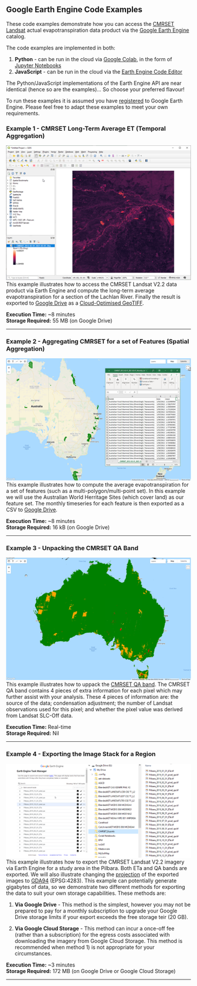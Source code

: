 
## Google Earth Engine Code Examples

These code examples demonstrate how you can access the <a href="https://developers.google.com/earth-engine/datasets/catalog/TERN_AET_CMRSET_LANDSAT_V2_2" target="_blank">CMRSET Landsat</a> actual evapotranspiration data product via the <a href="https://earthengine.google.com/" target="_blank">Google Earth Engine</a> catalog.

The code examples are implemented in both:
1. **Python** - can be run in the cloud via <a href="https://colab.research.google.com/?utm_source=scs-index" target="_blank">Google Colab</a>, in the form of <a href="https://jupyter.org/" target="_blank">Jupyter Notebooks</a>
2. **JavaScript** - can be run in the cloud via the <a href="https://developers.google.com/earth-engine/guides/playground" target="_blank">Earth Engine Code Editor</a>

The Python/JavaScript implementations of the Earth Engine API are near identical (hence so are the examples)...  So choose your preferred flavour!

To run these examples it is assumed you have <a href="https://signup.earthengine.google.com/#!/" target="_blank">registered</a> to Google Earth Engine. Please feel free to adapt these examples to meet your own requirements.

### Example 1 - CMRSET Long-Term Average ET (Temporal Aggregation)

![alt text](./GEE-Example1.png "Example 1 - CMRSET Long-Term Average ET (Temporal Aggregation)")
This example illustrates how to access the CMRSET Landsat V2.2 data product via Earth Engine and compute the long-term average evapotranspiration for a section of the Lachlan River. Finally the result is exported to <a href="https://www.google.com/drive/" target="_blank">Google Drive</a> as a <a href="https://www.cogeo.org/" target="_blank">Cloud-Optimised GeoTIFF</a>.

**Execution Time:** ~8 minutes  
**Storage Required:** 55 MB (on Google Drive)

---

### Example 2 - Aggregating CMRSET for a set of Features (Spatial Aggregation)

![alt text](./GEE-Example2.png "Example 2 - Aggregating CMRSET for a set of Features (Spatial Aggregation)")
This example illustrates how to compute the average evapotranspiration for a set of features (such as a multi-polygon/multi-point set). In this example we will use the Australian World Herritage Sites (which cover land) as our feature set. The monthly timeseries for each feature is then exported as a CSV to <a href="https://www.google.com/drive/" target="_blank">Google Drive</a>.

**Execution Time:** ~8 minutes  
**Storage Required:** 16 kB (on Google Drive)

---

### Example 3 - Unpacking the CMRSET QA Band

![alt text](./GEE-Example3.png "Example 3 - Unpacking the CMRSET QA Band")
This example illustrates how to uppack the <a href="https://developers.google.com/earth-engine/datasets/catalog/TERN_AET_CMRSET_LANDSAT_V2_2#bands" target="_blank">CMRSET QA band</a>. The CMRSET QA band contains 4 pieces of extra information for each pixel which may further assist with your analysis. These 4 pieces of information are: the source of the data; condensation adjustment; the number of Landsat observations used for this pixel; and whether the pixel value was derived from Landsat SLC-Off data.

**Execution Time:** Real-time  
**Storage Required:** Nil

---

### Example 4 - Exporting the Image Stack for a Region

![alt text](./GEE-Example4.png "Example 4 - Exporting the Image Stack for a Region")
This example illustrates how to export the CMRSET Landsat V2.2 imagery via Earth Engine for a study area in the Pilbara. Both ETa and QA bands are exported. We will also illustrate changing the <a href="https://developers.google.com/earth-engine/guides/projections" target="_blank">projection</a> of the exported images to <a href="https://epsg.io/4283" target="_blank">GDA94</a> (EPSG:4283). This example can potentially generate gigabytes of data, so we demonstrate two different methods for exporting the data to suit your own storage capabilities. These methods are:

1. **Via Google Drive** - This method is the simplest, however you may not be prepared to pay for a monthly subscription to upgrade your Google Drive storage limits if your export exceeds the free storage teir (20 GB).

2. **Via Google Cloud Storage** - This method can incur a once-off fee (rather than a subscription) for the egress costs associated with downloading the imagery from Google Cloud Storage. This method is recommended when method 1) is not appropriate for your circumstances.

**Execution Time:** ~3 minutes  
**Storage Required:** 172 MB (on Google Drive or Google Cloud Storage)

---


